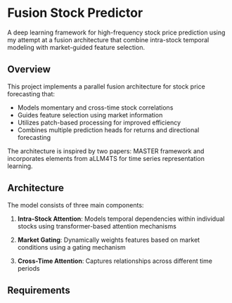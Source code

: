 # Fusion Stock Predictor

A deep learning framework for high-frequency stock price prediction using my attempt at a fusion architecture that combine intra-stock temporal modeling with market-guided feature selection.

## Overview

This project implements a parallel fusion architecture for stock price forecasting that:

- Models momentary and cross-time stock correlations
- Guides feature selection using market information
- Utilizes patch-based processing for improved efficiency
- Combines multiple prediction heads for returns and directional forecasting

The architecture is inspired by two papers: MASTER framework and incorporates elements from aLLM4TS for time series representation learning.

## Architecture

The model consists of three main components:

1. **Intra-Stock Attention**: Models temporal dependencies within individual stocks using transformer-based attention mechanisms

2. **Market Gating**: Dynamically weights features based on market conditions using a gating mechanism

3. **Cross-Time Attention**: Captures relationships across different time periods

## Requirements
